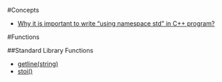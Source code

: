 #Concepts

- [Why it is important to write “using namespace std” in C++ program?](https://www.geeksforgeeks.org/why-it-is-important-to-write-using-namespace-std-in-cpp-program/)

#Functions

##Standard Library Functions

- [getline(string)](https://www.geeksforgeeks.org/getline-string-c/)
- [stoi()](https://www.udacity.com/blog/2021/05/the-cpp-stoi-function-explained.html)
